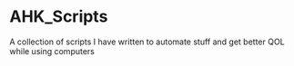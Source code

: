 # AHK_Scripts
A collection of scripts I have written to automate stuff and get better QOL while using computers
